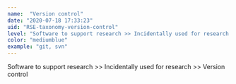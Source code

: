 ```yaml
---
name:  "Version control"
date: "2020-07-18 17:33:23"
uid: "RSE-taxonomy-version-control"
level: "Software to support research >> Incidentally used for research >> Version control"
color: "mediumblue"
example: "git, svn" 
---
```


Software to support research >> Incidentally used for research >> Version control